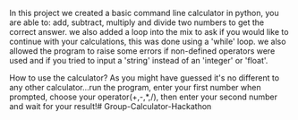 In this project we created a basic command line calculator in python, you are able to: add, subtract, multiply and divide two numbers to get the correct answer. we also added a loop into the mix to ask if you would like to continue with your calculations, this was done using a 'while' loop. we also allowed the program to raise some errors if non-defined operators were used and if you tried to input a 'string' instead of an 'integer' or 'float'.

How to use the calculator?
As you might have guessed it's no different to any other calculator...run the program, enter your first number when prompted, choose your operator(+,-,*,/), then enter your second number and wait for your result!# Group-Calculator-Hackathon
